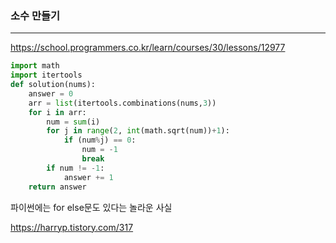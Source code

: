 ### 소수 만들기
---

https://school.programmers.co.kr/learn/courses/30/lessons/12977

```python
import math
import itertools
def solution(nums):
    answer = 0
    arr = list(itertools.combinations(nums,3))
    for i in arr:
        num = sum(i)
        for j in range(2, int(math.sqrt(num))+1):
            if (num%j) == 0:
                num = -1
                break
        if num != -1:
            answer += 1
    return answer
```

파이썬에는 for else문도 있다는 놀라운 사실

https://harryp.tistory.com/317
